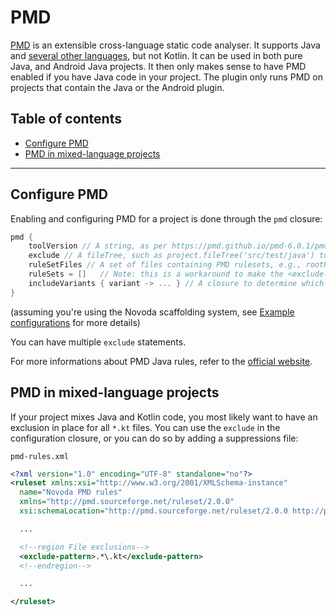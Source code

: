 # PMD
[PMD](https://pmd.github.io/) is an extensible cross-language static code analyser. It supports Java and [several other languages](https://pmd.github.io/#about),
but not Kotlin. It can be used in both pure Java, and Android Java projects. It then only makes sense to have PMD enabled if you have Java code in your project.
The plugin only runs PMD on projects that contain the Java or the Android plugin.

## Table of contents
 * [Configure PMD](#configure-pmd)
 * [PMD in mixed-language projects](#pmd-in-mixed-language-projects)

---

## Configure PMD
Enabling and configuring PMD for a project is done through the `pmd` closure:

```gradle
pmd {
    toolVersion // A string, as per https://pmd.github.io/pmd-6.0.1/pmd_release_notes.html, e.g., '6.0.1'
    exclude // A fileTree, such as project.fileTree('src/test/java') to exclude Java unit tests
    ruleSetFiles // A set of files containing PMD rulesets, e.g., rootProject.files('team-props/static-analysis/pmd-rules.xml')
    ruleSets = []   // Note: this is a workaround to make the <exclude-pattern>s in pmd-rules.xml actually work
    includeVariants { variant -> ... } // A closure to determine which variants (for Android) to include
}
```

(assuming you're using the Novoda scaffolding system, see [Example configurations](#example-configurations) for more details)

You can have multiple `exclude` statements.

For more informations about PMD Java rules, refer to the [official website](https://pmd.github.io/pmd-6.0.1/pmd_rules_java.html).

## PMD in mixed-language projects
If your project mixes Java and Kotlin code, you most likely want to have an exclusion in place for all `*.kt` files. You can use the `exclude`
in the configuration closure, or you can do so by adding a suppressions file:

`pmd-rules.xml`
```xml
<?xml version="1.0" encoding="UTF-8" standalone="no"?>
<ruleset xmlns:xsi="http://www.w3.org/2001/XMLSchema-instance"
  name="Novoda PMD rules"
  xmlns="http://pmd.sourceforge.net/ruleset/2.0.0"
  xsi:schemaLocation="http://pmd.sourceforge.net/ruleset/2.0.0 http://pmd.sourceforge.net/ruleset_2_0_0.xsd">

  ...

  <!--region File exclusions-->
  <exclude-pattern>.*\.kt</exclude-pattern>
  <!--endregion-->

  ...

</ruleset>
```